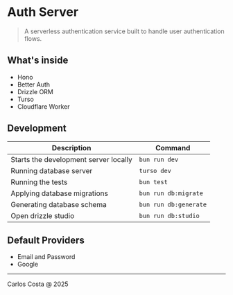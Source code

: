 # Auth Server

> A serverless authentication service built to handle user authentication flows.

## What's inside

- Hono
- Better Auth
- Drizzle ORM
- Turso
- Cloudflare Worker

## Development

| Description | Command |
|------------|---------|
| Starts the development server locally | `bun run dev` |
| Running database server | `turso dev` |
| Running the tests | `bun test` |
| Applying database migrations | `bun run db:migrate` |
| Generating database schema | `bun run db:generate` |
| Open drizzle studio | `bun run db:studio` |

## Default Providers

- Email and Password
- Google

---

Carlos Costa @ 2025